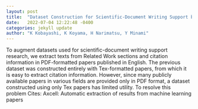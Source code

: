 ```yaml
---
layout: post
title:  "Dataset Construction for Scientific-Document Writing Support by Extracting Related Work Section and Citations from PDF Papers"
date:   2022-07-04 12:22:48 -0400
categories: jekyll update
author: "K Kobayashi, K Koyama, H Narimatsu, Y Minami"
---
```

To augment datasets used for scientific-document writing support research, we extract texts from Related Work sections and citation information in PDF-formatted papers published in English. The previous dataset was constructed entirely with Tex-formatted papers, from which it is easy to extract citation information. However, since many publicly available papers in various fields are provided only in PDF format, a dataset constructed using only Tex papers has limited utility. To resolve this problem 
Cites: Axcell: Automatic extraction of results from machine learning papers